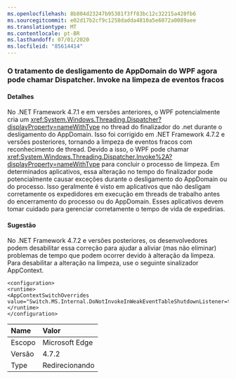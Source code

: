 ```yaml
---
ms.openlocfilehash: 8b804d23247b95381f3ff83bc12c32215a420fb6
ms.sourcegitcommit: e02d17b2cf9c1258dadda4810a5e6072a0089aee
ms.translationtype: MT
ms.contentlocale: pt-BR
ms.lasthandoff: 07/01/2020
ms.locfileid: "85614414"
---
```

### <a name="wpf-appdomain-shutdown-handling-may-now-call-dispatcherinvoke-in-cleanup-of-weak-events"></a>O tratamento de desligamento de AppDomain do WPF agora pode chamar Dispatcher. Invoke na limpeza de eventos fracos

#### <a name="details"></a>Detalhes

No .NET Framework 4.7.1 e em versões anteriores, o WPF potencialmente cria um <xref:System.Windows.Threading.Dispatcher?displayProperty=nameWithType> no thread do finalizador do .net durante o desligamento do AppDomain.  Isso foi corrigido em .NET Framework 4.7.2 e versões posteriores, tornando a limpeza de eventos fracos com reconhecimento de thread.  Devido a isso, o WPF pode chamar <xref:System.Windows.Threading.Dispatcher.Invoke%2A?displayProperty=nameWithType> para concluir o processo de limpeza. Em determinados aplicativos, essa alteração no tempo do finalizador pode potencialmente causar exceções durante o desligamento do AppDomain ou do processo.  Isso geralmente é visto em aplicativos que não desligam corretamente os expedidores em execução em threads de trabalho antes do encerramento do processo ou do AppDomain.  Esses aplicativos devem tomar cuidado para gerenciar corretamente o tempo de vida de expedirias.

#### <a name="suggestion"></a>Sugestão

No .NET Framework 4.7.2 e versões posteriores, os desenvolvedores podem desabilitar essa correção para ajudar a aliviar (mas não eliminar) problemas de tempo que podem ocorrer devido à alteração da limpeza. Para desabilitar a alteração na limpeza, use o seguinte sinalizador AppContext.<pre><code class="lang-xml">&lt;configuration&gt;&#13;&#10;&lt;runtime&gt;&#13;&#10;&lt;AppContextSwitchOverrides value=&quot;Switch.MS.Internal.DoNotInvokeInWeakEventTableShutdownListener=true&quot;/&gt;&#13;&#10;&lt;/runtime&gt;&#13;&#10;&lt;/configuration&gt;&#13;&#10;</code></pre>

| Name    | Valor       |
|:--------|:------------|
| Escopo   | Microsoft Edge        |
| Versão | 4.7.2       |
| Type    | Redirecionando |
